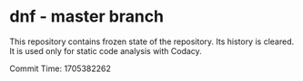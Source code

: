 # dnf - master branch

This repository contains frozen state of the repository.
Its history is cleared. It is used only for static code
analysis with Codacy.

Commit Time: 1705382262